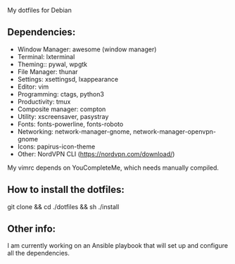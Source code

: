 My dotfiles for Debian

## Dependencies:
* Window Manager: awesome (window manager)
* Terminal: lxterminal
* Theming:: pywal, wpgtk
* File Manager: thunar
* Settings: xsettingsd, lxappearance
* Editor: vim
* Programming: ctags, python3
* Productivity: tmux
* Composite manager: compton
* Utility: xscreensaver, pasystray
* Fonts: fonts-powerline, fonts-roboto
* Networking: network-manager-gnome, network-manager-openvpn-gnome
* Icons: papirus-icon-theme
* Other: NordVPN CLI (https://nordvpn.com/download/)

My vimrc depends on YouCompleteMe, which needs manually compiled.

## How to install the dotfiles:
git clone <this repository> && cd ./dotfiles && sh ./install

## Other info:
I am currently working on an Ansible playbook that will set up and configure all the dependencies.
